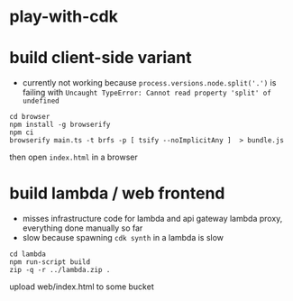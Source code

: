 # play-with-cdk


# build client-side variant
- currently not working because `process.versions.node.split('.')` is failing with `Uncaught TypeError: Cannot read property 'split' of undefined`

```
cd browser
npm install -g browserify
npm ci
browserify main.ts -t brfs -p [ tsify --noImplicitAny ]  > bundle.js
```
then open `index.html` in a browser

# build lambda / web frontend
- misses infrastructure code for lambda and api gateway lambda proxy, everything done manually so far
- slow because spawning `cdk synth` in a lambda is slow

```
cd lambda
npm run-script build
zip -q -r ../lambda.zip .
```

upload web/index.html to some bucket
